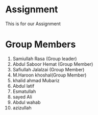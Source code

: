 # Assignment
This is for our Assignment


# Group Members

1. Samiullah Rasa (Group leader)
2. Abdul Saboor Hemat (Group Member)
3. Safiullah Jalalzai (Group Member)
4. M.Haroon khoshal(Group Member)
5. khalid ahmad Mubariz 
6. Abdul latif 
7. Esmatullah 
8. sayed Ali
9. Abdul wahab
10. azizullah
